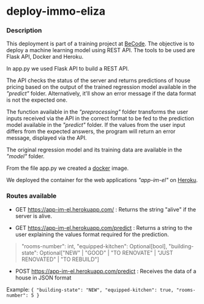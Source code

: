 # deploy-immo-eliza

### Description

This deployment is part of a training project at [BeCode](https://becode.org/). The objective is to deploy a machine learning model using REST API.
The tools to be used are Flask API, Docker and Heroku.



In app.py we used Flask API to build a REST API. 

The API checks the status of the server and returns predictions of house pricing based on the output of the trained regression model available in the *"predict"* folder. Alternatively, it'll show an error message if the data format is not the expected one.

The function available in the *"preprocessing"* folder transforms the user inputs received via the API in the correct format to be fed to the prediction model available in the *"predict"* folder. If the values from the user input differs from the expected answers, the program will return an error message, displayed via the API.

The original regression model and its training data are available in the *"model"* folder.

From the file app.py we created a [docker](https://www.docker.com/) image.

We deployed the container for the web applications *"app-im-el"* on [Heroku](https://www.heroku.com/).


### Routes available

 -  GET  https://app-im-el.herokuapp.com/ : Returns the string "alive" if the server is alive.
 
 -  GET  https://app-im-el.herokuapp.com/predict : Returns a string to the user explaining the values format required for the prediction.

>"rooms-number": int, "equipped-kitchen": Optional[bool], "building-state": Optional["NEW" | "GOOD" | "TO RENOVATE" | "JUST RENOVATED" | "TO REBUILD"] 


 -  POST https://app-im-el.herokuapp.com/predict : Receives the data of a house in JSON format
  
  Example:
        ```{
         "building-state": "NEW",
         "equipped-kitchen": true,
         "rooms-number": 5
        }```
        
 


